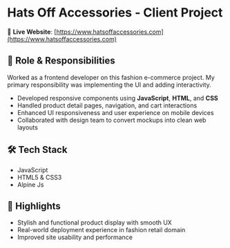 # Hats Off Accessories - Client Project

🔗 **Live Website**: [https://www.hatsoffaccessories.com](https://www.hatsoffaccessories.com)

## 🔧 Role & Responsibilities
Worked as a frontend developer on this fashion e-commerce project. My primary responsibility was implementing the UI and adding interactivity.

- Developed responsive components using **JavaScript**, **HTML**, and **CSS**
- Handled product detail pages, navigation, and cart interactions
- Enhanced UI responsiveness and user experience on mobile devices
- Collaborated with design team to convert mockups into clean web layouts

## 🛠 Tech Stack
- JavaScript
- HTML5 & CSS3
- Alpine Js

## 📌 Highlights
- Stylish and functional product display with smooth UX
- Real-world deployment experience in fashion retail domain
- Improved site usability and performance

